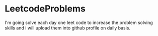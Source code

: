 # LeetcodeProblems

I'm going solve each day one leet code to increase the problem solving skills and i will upload them into github profile on daily basis.
